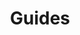 ---
layout: layouts/guides
title: 'Guides'
pagination:
    data: collections.guide
    size: 7
    reverse: true
    generatePageOnEmptyData: true
permalink: 'guides{% if pagination.pageNumber > 0 %}/page-{{ pagination.pageNumber | plus: 1 }}{% endif %}/index.html'
---